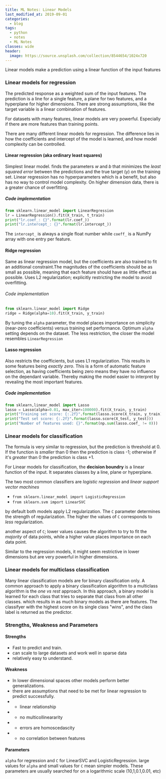 ```yaml
---
title: ML Notes: Linear Models
last_modified_at: 2019-09-01
categories:
  - blog
tags:
  - python
  - notes
  - ML Notes
classes: wide
header:
  image: https://source.unsplash.com/collection/8544654/1024x720
---
```


Linear models make a prediction using a linear function of the input features
### Linear models for regression
The predicted response as a weighted sum of the input features.
The prediction is a line for a single feature, a plane for two features, and a hyperplane for higher dimensions.
There are strong assumptions, like the target variable is a linear combination of features.

For datasets with many features, linear models are very powerful. Especially if there are more features than training points.

There are many different linear models for regression. The difference lies in how the coefficients and intercept of the model is learned, and how model complexity can be controlled.
#### Linear regression (aka ordinary least squares)
Simplest linear model. finds the parameters _w_ and _b_ that minimizes the _least squared error_ between the predictions and the true target (y) on the training set.
Linear regression has no hyperparameters which is a benefit, but also has no way to control model complexity.
On higher dimension data, there is a greater chance of overfitting.
##### Code implementation
``` python
from sklearn.linear_model import LinearRegression
lr = LinearRegression().fit(X_train, t_train)
print("lr.coef_: {}".format(lr.coef_))
print("lr.intercept_: {}".format(lr.intercept_))
```
The `intercept_` is always a single float number while `coeff_` is a NumPy array with one entry per feature.
#### Ridge regression
Same as linear regression model, but the coefficients are also trained to fit an additional constraint.The magnitudes of the coefficients should be as small as possible, meaning that each feature should have as little effect as possible.
Uses L2 regularization; explicitly restricting the model to avoid overfitting.
###### Code implementation
``` python
from sklearn.linear_model import Ridge
ridge = Ridge(alpha=10).fit(X_train, y_train)
```

By tuning the `alpha` parameter, the model places importance on simplicity (near-zero coefficients) versus training set performance. Optimum `alpha` setting depends on the dataset. The less restriction, the closer the model resembles `LinearRegression`
#### Lasso regression
Also restricts the coefficients, but uses L1 regularization. This results in some features being _exactly zero_. This is a form of automatic feature selection, as having coefficients being zero means they have no influence on the dependant variable. Thereby making the model easier to interpret by revealing the most important features.
##### Code implementation
``` python
from sklearn,linear_model import Lasso
lasso = Lasso(alpha=0.01, max_iter=100000).fit(X_train, y_train)
print("Training set score: {:.2f}".format(lasso.score(X_train, y_train)))
print("Test set score: {:.2f}".format(lasso.score(X_test, y_test)))
print("Number of features used: {}".format(np.sum(lasso.coef_ != 0)))
```
### Linear models for classification
The formula is very similar to regression, but the prediction is threshold at 0. If the function is _smaller_ than 0 then the prediction is class -1; otherwise if it's _greater_ than 0 the prediction is class +1.

For Linear models for classification, the __decision boundry__ is a linear function of the input. It separates classes by a line, plane or hyperplane.

The two most common classifiers are _logistic regression_ and _linear support vector machines_
- `from sklearn.linear_model import LogisticRegression`
- `from sklearn.svm import LinearSVC`

by default both models apply L2 regularization. The `C` parameter determines the strength of regularization. The higher the values of `C` corresponds to _less_ regularization.

another aspect of `C`; lower values causes the algorithm to try to fit the _majority_ of data points, while a higher value places importance on each data point.

Similar to the regression models, it might seem restrictive in lower dimensions but are very powerful in higher dimensions.
### Linear models for multiclass classification
Many linear classification models are for binary classification only. A common approach to apply a  binary classification algorithm to a multiclass algorithm is the _one vs rest_ approach. In this approach, a binary model is learned for each class that tries to separate that class from all other classes. which results in as much binary models as there are features. The classifyer with the highest score on its single class "wins", and the class label is returned as the predictor.
### Strengths, Weakness and Parameters
#### Strengths
- Fast to predict and train.
- can scale to large datasets and work well in sparse data
- relatively easy to understand.

#### Weakness
- In lower dimensional spaces other models perform better generalizations.
- there are assumptions that need to be met for linear regression to predict successfully.
- - linear relationship
- - no multicollineararity
- - errors are homoscedascity
- - no correlation between features

#### Parameters
`alpha` for regression and `C` for LinearSVC and LogisticRegression. large values for `alpha` and small values for `C` mean simpler models. These parameters are usually searched for on a logarithmic scale (10,1,0.1,0.01, etc)
